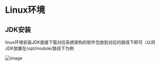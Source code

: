 <h1>Linux环境</h1>
<h2>JDK安装</h2>
linux环境安装JDK直接下载对应系统架构的软件包放到对应的路径下即可（以将JDK放置在/opt/module/路径下为例

![image](https://github.com/WarlockW/JavaSE_Daily_Learning/blob/main/JavaSE%20Notebook/Session_0JAVA%E5%9F%BA%E7%A1%80%E5%86%85%E5%AE%B9/Static/0-0.png)
